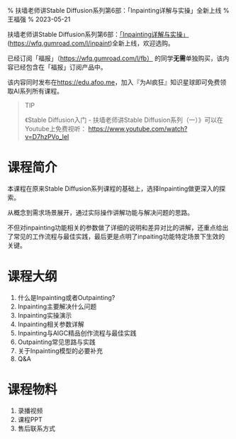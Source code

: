 % 扶墙老师讲Stable Diffusion系列第6部：「Inpainting详解与实操」全新上线
% 王福强
% 2023-05-21

扶墙老师讲Stable Diffusion系列第6部：[「Inpainting详解与实操」](https://wfq.gumroad.com/l/inpaint)(https://wfq.gumroad.com/l/inpaint)全新上线，欢迎选购。

已经订阅「福报」（https://wfq.gumroad.com/l/fb） 的同学**无需**单独购买，该内容已经包含在「福报」订阅产品中。

该内容同时发布在<https://edu.afoo.me>，加入『为AI疯狂』知识星球即可免费领取AI系列所有课程。

> TIP
> 
> 《Stable Diffusion入门 - 扶墙老师讲Stable Diffusion系列（一）》可以在Youtube上免费视听： <https://www.youtube.com/watch?v=D7hzPVo_leI>

# 课程简介

本课程在原来Stable Diffusion系列课程的基础上，选择Inpainting做更深入的探索。

从概念到需求场景展开，通过实际操作讲解功能与解决问题的思路。

不但对inpainting功能相关的参数做了详细的说明和差异对比的讲解，还重点给出了常见的工作流程与最佳实践，最后更是点明了inpaiting功能特定场景下生效的关键。


# 课程大纲

1. 什么是Inpainting或者Outpainting?
2. Inpainting主要解决什么问题
3. Inpainting实操演示
4. Inpainting相关参数详解
5. Inpainting与AIGC精品创作流程与最佳实践
6. Outpainting常见思路与实践
7. 关于Inpainting模型的必要补充
8. Q&A

# 课程物料

1. 录播视频
2. 课程PPT
3. 售后联系方式








